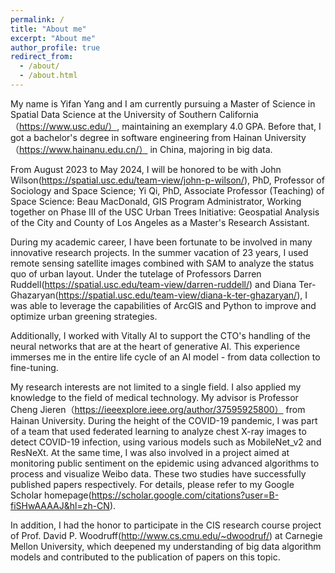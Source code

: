 ```yaml
---
permalink: /
title: "About me"
excerpt: "About me"
author_profile: true
redirect_from: 
  - /about/
  - /about.html
---
```


My name is Yifan Yang and I am currently pursuing a Master of Science in Spatial Data Science at the University of Southern California（https://www.usc.edu/）, maintaining an exemplary 4.0 GPA. Before that, I got a bachelor's degree in software engineering from Hainan University（https://www.hainanu.edu.cn/） in China, majoring in big data.

From August 2023 to May 2024, I will be honored to be with John Wilson(https://spatial.usc.edu/team-view/john-p-wilson/), PhD, Professor of Sociology and Space Science; Yi Qi, PhD, Associate Professor (Teaching) of Space Science: Beau MacDonald, GIS Program Administrator, Working together on Phase III of the USC Urban Trees Initiative: Geospatial Analysis of the City and County of Los Angeles as a Master's Research Assistant. 

During my academic career, I have been fortunate to be involved in many innovative research projects. In the summer vacation of 23 years, I used remote sensing satellite images combined with SAM to analyze the status quo of urban layout. Under the tutelage of Professors Darren Ruddell(https://spatial.usc.edu/team-view/darren-ruddell/) and Diana Ter-Ghazaryan(https://spatial.usc.edu/team-view/diana-k-ter-ghazaryan/), I was able to leverage the capabilities of ArcGIS and Python to improve and optimize urban greening strategies.

Additionally, I worked with Vitally AI to support the CTO's handling of the neural networks that are at the heart of generative AI. This experience immerses me in the entire life cycle of an AI model - from data collection to fine-tuning.

My research interests are not limited to a single field. I also applied my knowledge to the field of medical technology. My advisor is Professor Cheng Jieren（https://ieeexplore.ieee.org/author/37595925800） from Hainan University. During the height of the COVID-19 pandemic, I was part of a team that used federated learning to analyze chest X-ray images to detect COVID-19 infection, using various models such as MobileNet_v2 and ResNeXt. At the same time, I was also involved in a project aimed at monitoring public sentiment on the epidemic using advanced algorithms to process and visualize Weibo data. These two studies have successfully published papers respectively. For details, please refer to my Google Scholar homepage(https://scholar.google.com/citations?user=B-fiSHwAAAAJ&hl=zh-CN).

In addition, I had the honor to participate in the CIS research course project of Prof. David P. Woodruff(http://www.cs.cmu.edu/~dwoodruf/) at Carnegie Mellon University, which deepened my understanding of big data algorithm models and contributed to the publication of papers on this topic.

